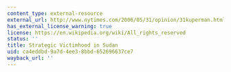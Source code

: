 ```yaml
---
content_type: external-resource
external_url: http://www.nytimes.com/2006/05/31/opinion/31kuperman.html?scp=1&sq=kuperman&st=cse&_r=0
has_external_license_warning: true
license: https://en.wikipedia.org/wiki/All_rights_reserved
status: ''
title: Strategic Victimhood in Sudan
uid: ca4eddbd-9a7d-4ee3-8bbd-652696637ce7
wayback_url: ''
---
```

